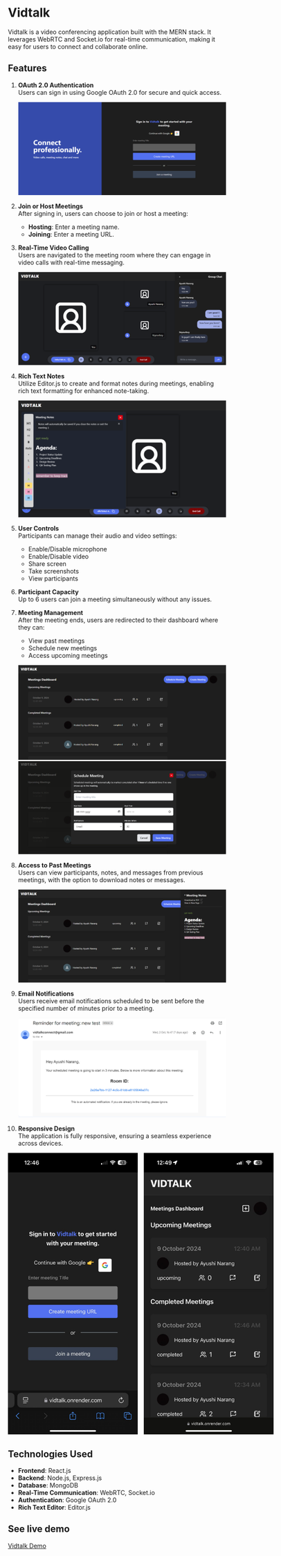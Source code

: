 # Vidtalk

Vidtalk is a video conferencing application built with the MERN stack. It leverages WebRTC and Socket.io for real-time communication, making it easy for users to connect and collaborate online.

## Features

1. **OAuth 2.0 Authentication**  
   Users can sign in using Google OAuth 2.0 for secure and quick access.

   ![Home Image](./assets/vidtalklogin.png)

2. **Join or Host Meetings**  
   After signing in, users can choose to join or host a meeting:
   - **Hosting**: Enter a meeting name.
   - **Joining**: Enter a meeting URL.
  
3. **Real-Time Video Calling**  
   Users are navigated to the meeting room where they can engage in video calls with real-time messaging.

   ![Video call Image](./assets/videocall.png)

4. **Rich Text Notes**  
   Utilize Editor.js to create and format notes during meetings, enabling rich text formatting for enhanced note-taking.

   ![Notes Image](./assets/notes.png)

5. **User Controls**  
   Participants can manage their audio and video settings:
   - Enable/Disable microphone
   - Enable/Disable video
   - Share screen
   - Take screenshots
   - View participants

6. **Participant Capacity**  
   Up to 6 users can join a meeting simultaneously without any issues.
   
7. **Meeting Management**  
   After the meeting ends, users are redirected to their dashboard where they can:
   - View past meetings
   - Schedule new meetings
   - Access upcoming meetings
  
   ![dashboard Image](./assets/dashboardvidtalk.png)
   ![dashboard Image](./assets/schedulemeeting.png)

8. **Access to Past Meetings**  
   Users can view participants, notes, and messages from previous meetings, with the option to download notes or messages.

   ![dashboard Image](./assets/notesview.png)

9. **Email Notifications**  
   Users receive email notifications scheduled to be sent before the specified number of minutes prior to a meeting.

   ![Email Image](./assets/mail.png)

10. **Responsive Design**  
   The application is fully responsive, ensuring a seamless experience across devices.

<div style="white-space: nowrap;">
   <img src="./assets/loginviewvidtalk.jpg" alt="Login Image" style="width: 300px; height: auto; display: inline-block; margin-right: 10px;"/>
   <img src="./assets/dashboardmobile.jpg" alt="Dashboard Image" style="width: 300px; height: auto; display: inline-block;"/>
</div>

## Technologies Used

- **Frontend**: React.js
- **Backend**: Node.js, Express.js
- **Database**: MongoDB
- **Real-Time Communication**: WebRTC, Socket.io
- **Authentication**: Google OAuth 2.0
- **Rich Text Editor**: Editor.js

## See live demo

[Vidtalk Demo](https://vidtalk.onrender.com/)


